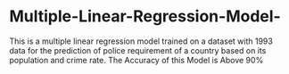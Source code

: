# Multiple-Linear-Regression-Model-
This is a multiple linear regression model trained on a dataset with 1993 data for the prediction of police requirement of a country based on its population and crime rate. The Accuracy of this Model is Above 90% 
